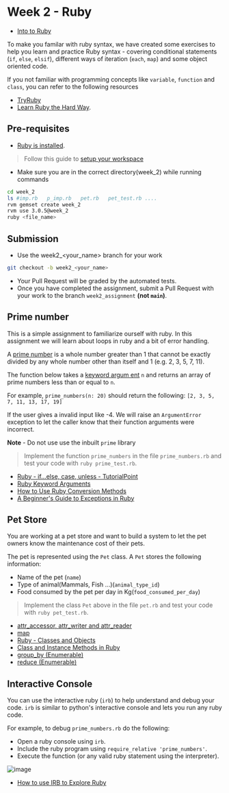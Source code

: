 # Week 2 - Ruby
- [Into to Ruby](./intro_to_ruby.md)

To make you familar with ruby syntax, we have created some exercises to help you
learn and practice Ruby syntax - covering conditional statements (`if`, `else`, `elsif`), 
different ways of iteration (`each`, `map`) and some object oriented code.

If you not familiar with programming concepts like `variable`, `function` and `class`,
you can refer to the following resources
- [TryRuby](https://try.ruby-lang.org/)
- [Learn Ruby the Hard Way](https://learnrubythehardway.org/book/).

## Pre-requisites
- [Ruby is installed](https://github.com/IRIS-NITK/IRIS-RoR-Bootcamp-2022/tree/week2_assignment/setup).

> Follow this guide to [setup your workspace](https://github.com/IRIS-NITK/IRIS-RoR-Bootcamp-2022/tree/week2_assignment/setup)

- Make sure you are in the correct directory(week_2) while running commands
```bash
cd week_2
ls #imp.rb   p_imp.rb   pet.rb   pet_test.rb ....
rvm gemset create week_2
rvm use 3.0.5@week_2
ruby <file_name>
```

## Submission
- Use the week2_<your_name> branch for your work
```bash
git checkout -b week2_<your_name>
```
- Your Pull Request will be graded by the automated tests.
- Once you have completed the assignment, submit a Pull
Request with your work to the branch `week2_assignment` **(not `main`)**.

## Prime number

This is a simple assignment to familiarize ourself with ruby.
In this assignment we will learn about loops in ruby and a bit of
error handling.

A [prime number](https://en.wikipedia.org/wiki/Prime_number) is a 
whole number greater than 1 that cannot be exactly divided by 
any whole number other than itself and 1 
(e.g. 2, 3, 5, 7, 11).

The function below takes a [keyword argum
ent](https://en.wikipedia.org/wiki/Named_parameter) `n` and 
returns an array of prime numbers less than or equal to `n`.

For example, `prime_numbers(n: 20)` should return the following:
`[2, 3, 5, 7, 11, 13, 17, 19]`

If the user gives a invalid input like -4.
We will raise an `ArgumentError` exception to let the caller know that
their function arguments were incorrect.

**Note** - Do not use use the inbuilt `prime` library
> Implement the function `prime_numbers` in the file `prime_numbers.rb`
> and test your code with `ruby prime_test.rb`.

- [Ruby - if...else, case, unless - TutorialPoint](https://www.tutorialspoint.com/ruby/ruby_if_else.htm)
- [Ruby Keyword Arguments](https://thoughtbot.com/upcase/videos/ruby-keyword-arguments)
- [How to Use Ruby Conversion Methods](https://www.rubyguides.com/2018/09/ruby-conversion-methods/)
- [A Beginner's Guide to Exceptions in Ruby](https://www.honeybadger.io/blog/a-beginner-s-guide-to-exceptions-in-ruby/)

## Pet Store

You are working at a pet store and want to build a system
to let the pet owners know the maintenance cost of their pets.

The pet is represented using the `Pet` class. A `Pet` stores 
the following information:
- Name of the pet (`name`)
- Type of animal(Mammals, Fish ...)(`animal_type_id`)
- Food consumed by the pet per day in Kg(`food_consumed_per_day`)

> Implement the class `Pet` above in the file `pet.rb` and test
> your code with `ruby pet_test.rb`.

- [attr_accessor, attr_writer and attr_reader](https://www.rubyguides.com/2018/11/attr_accessor/)
- [map](https://apidock.com/ruby/Enumerable/map)
- [Ruby - Classes and Objects](https://www.tutorialspoint.com/ruby/ruby_classes.htm)
- [Class and Instance Methods in Ruby](http://www.railstips.org/blog/archives/2009/05/11/class-and-instance-methods-in-ruby/)
- [group_by (Enumerable)](https://apidock.com/ruby/Enumerable/group_by)
- [reduce (Enumerable)](https://apidock.com/ruby/Enumerable/reduce)


## Interactive Console

You can use the interactive ruby (`irb`) to help understand and debug
your code. `irb` is similar to python's interactive console and lets you
run any ruby code.

For example, to debug `prime_numbers.rb` do the following:
- Open a ruby console using `irb`.
- Include the ruby program using `require_relative 'prime_numbers'`.
- Execute the function (or any valid ruby statement using the
  interpreter).

![image](https://user-images.githubusercontent.com/66632353/209439834-f103fe31-4d5f-41d0-83e6-f2559163f7fb.png)

- [How to use IRB to Explore Ruby](https://www.digitalocean.com/community/tutorials/how-to-use-irb-to-explore-ruby)
